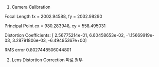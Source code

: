 1. Camera Calibration

Focal Length
fx = 2002.94588, fy = 2032.98290

Principal Point
cx = 980.283948, cy = 558.495031

Distortion Coefficients:
[ 2.56775214e-01,  6.60458653e-02, -1.15669919e-03,  3.28791806e-03,  -6.49495367e+00]

RMS error
0.8027448506044801

2. Lens Distortion Correction
따로 첨부

